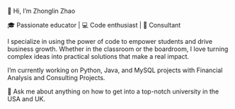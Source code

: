 👋 Hi, I’m Zhonglin Zhao

🎓 Passionate educator | 💻 Code enthusiast | 🧠 Consultant

I specialize in using the power of code to empower students and drive business growth. Whether in the classroom or the boardroom, I love turning complex ideas into practical solutions that make a real impact.

I’m currently working on Python, Java, and MySQL projects with Financial Analysis and Consulting Projects.

💬 Ask me about anything on how to get into a top-notch university in the USA and UK.


<!--
**pegasus17717/pegasus17717** is a ✨ _special_ ✨ repository because its `README.md` (this file) appears on your GitHub profile.

Here are some ideas to get you started:

- 🔭 
- 🌱 I’m currently learning ...
- 👯 I’m looking to collaborate on ...
- 🤔 I’m looking for help with ...
- 💬 Ask me about ...
- 📫 How to reach me: ...
- 😄 Pronouns: ...
- ⚡ Fun fact: ...
-->
